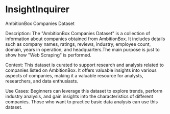 # InsightInquirer

AmbitionBox Companies Dataset

Description: The "AmbitionBox Companies Dataset" is a collection of information about companies obtained from AmbitionBox. It includes details such as company names, ratings, reviews, industry, employee count, domain, years in operation, and headquarters.The main purpose is just to show how "Web Scraping" is performed.

Context: This dataset is curated to support research and analysis related to companies listed on AmbitionBox. It offers valuable insights into various aspects of companies, making it a valuable resource for analysts, researchers, and data enthusiasts.

Use Cases: Beginners can leverage this dataset to explore trends, perform industry analysis, and gain insights into the characteristics of different companies. Those who want to practice basic data analysis can use this dataset.
